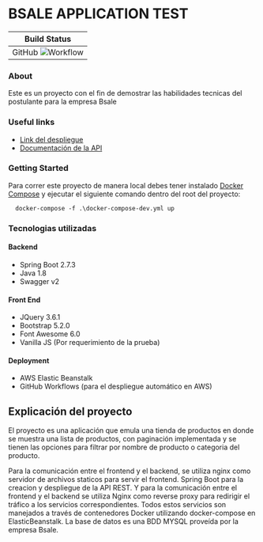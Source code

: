 # BSALE APPLICATION TEST

| Build Status                                                                                       |
|----------------------------------------------------------------------------------------------------|
| GitHub ![Workflow](https://github.com/DiegoTGJ/bsale-test/actions/workflows/deploy.yaml/badge.svg) |

### About
Este es un proyecto con el fin de demostrar las habilidades tecnicas del postulante para la empresa Bsale

### Useful links
- [Link del despliegue](http://bsaleprueba-env.eba-pjw4meme.sa-east-1.elasticbeanstalk.com)
- [Documentación de la API](http://bsaleprueba-env.eba-pjw4meme.sa-east-1.elasticbeanstalk.com/docs/swagger-ui/)

### Getting Started

Para correr este proyecto de manera local debes tener instalado [Docker Compose](https://docs.docker.com/compose/install/)
y ejecutar el siguiente comando dentro del root del proyecto:
```docker-compose
  docker-compose -f .\docker-compose-dev.yml up
```
### Tecnologias utilizadas

#### Backend

- Spring Boot 2.7.3
- Java 1.8
- Swagger v2
#### Front End

- JQuery 3.6.1
- Bootstrap 5.2.0
- Font Awesome 6.0
- Vanilla JS (Por requerimiento de la prueba)

#### Deployment

- AWS Elastic Beanstalk
- GitHub Workflows (para el despliegue automático en AWS)

## Explicación del proyecto

El proyecto es una aplicación que emula una tienda de productos
en donde se muestra una lista de productos, con paginación implementada
y se tienen las opciones para filtrar por nombre de producto o categoria
del producto.

Para la comunicación entre el frontend y el backend, se utiliza nginx
como servidor de archivos staticos para servir el frontend. Spring Boot
para la creacion y despliegue de la API REST. Y para la comunicación entre
el frontend y el backend se utiliza Nginx como reverse proxy para redirigir
el tráfico a los servicios correspondientes. Todos estos servicios son manejados
a través de contenedores Docker utilizando docker-compose en ElasticBeanstalk.
La base de datos es una BDD MYSQL proveída por la empresa Bsale.